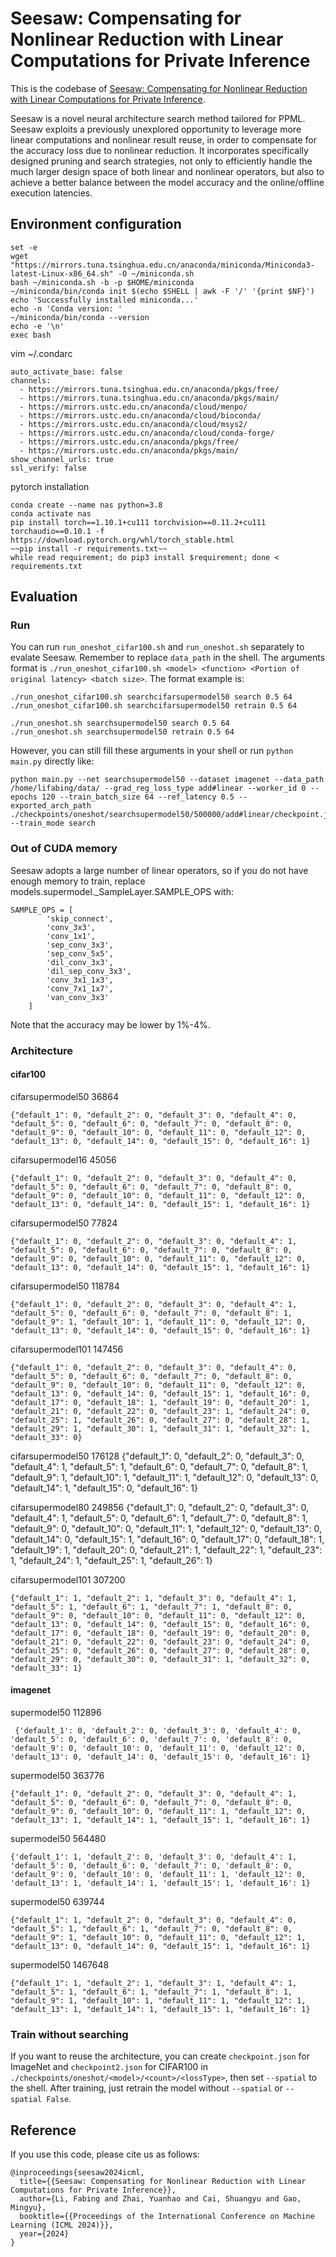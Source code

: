 # Seesaw: Compensating for Nonlinear Reduction with Linear Computations for Private Inference

This is the codebase of [Seesaw: Compensating for Nonlinear Reduction with Linear Computations for Private Inference](https://openreview.net/forum?id=jklD0TV5Hw). 

Seesaw is a novel neural architecture search method tailored for PPML. Seesaw exploits a previously unexplored opportunity to leverage more linear computations and nonlinear result reuse, in order to compensate for the accuracy loss due to nonlinear reduction. It incorporates specifically designed pruning and search strategies, not only to efficiently handle the much larger design space of both linear and nonlinear operators, but also to achieve a better balance between the model accuracy and the online/offline execution latencies. 


## Environment configuration

```
set -e
wget "https://mirrors.tuna.tsinghua.edu.cn/anaconda/miniconda/Miniconda3-latest-Linux-x86_64.sh" -O ~/miniconda.sh
bash ~/miniconda.sh -b -p $HOME/miniconda
~/miniconda/bin/conda init $(echo $SHELL | awk -F '/' '{print $NF}')
echo 'Successfully installed miniconda...'
echo -n 'Conda version: '
~/miniconda/bin/conda --version
echo -e '\n'
exec bash
```
vim ~/.condarc

```
auto_activate_base: false
channels:
  - https://mirrors.tuna.tsinghua.edu.cn/anaconda/pkgs/free/
  - https://mirrors.tuna.tsinghua.edu.cn/anaconda/pkgs/main/
  - https://mirrors.ustc.edu.cn/anaconda/cloud/menpo/
  - https://mirrors.ustc.edu.cn/anaconda/cloud/bioconda/
  - https://mirrors.ustc.edu.cn/anaconda/cloud/msys2/
  - https://mirrors.ustc.edu.cn/anaconda/cloud/conda-forge/
  - https://mirrors.ustc.edu.cn/anaconda/pkgs/free/
  - https://mirrors.ustc.edu.cn/anaconda/pkgs/main/
show_channel_urls: true
ssl_verify: false

```

pytorch installation
```
conda create --name nas python=3.8
conda activate nas
pip install torch==1.10.1+cu111 torchvision==0.11.2+cu111 torchaudio==0.10.1 -f https://download.pytorch.org/whl/torch_stable.html
~~pip install -r requirements.txt~~
while read requirement; do pip3 install $requirement; done < requirements.txt 
```

## Evaluation

### Run

You can run `run_oneshot_cifar100.sh` and `run_oneshot.sh` separately to evalate Seesaw. Remember to replace `data_path` in the shell.
The arguments format is `./run_oneshot_cifar100.sh <model> <function> <Portion of original latency> <batch size>`. 
The format example is: 
```shell
./run_oneshot_cifar100.sh searchcifarsupermodel50 search 0.5 64
./run_oneshot_cifar100.sh searchcifarsupermodel50 retrain 0.5 64

./run_oneshot.sh searchsupermodel50 search 0.5 64
./run_oneshot.sh searchsupermodel50 retrain 0.5 64
```
However, you can still fill these arguments in your shell or run `python main.py` directly like:
```
python main.py --net searchsupermodel50 --dataset imagenet --data_path /home/lifabing/data/ --grad_reg_loss_type add#linear --worker_id 0 --epochs 120 --train_batch_size 64 --ref_latency 0.5 --exported_arch_path ./checkpoints/oneshot/searchsupermodel50/500000/add#linear/checkpoint.json --train_mode search
```

### Out of CUDA memory

Seesaw adopts a large number of linear operators, so if you do not have enough memory to train, replace models.supermodel._SampleLayer.SAMPLE_OPS with:
```
SAMPLE_OPS = [
        'skip_connect',
        'conv_3x3',
        'conv_1x1',
        'sep_conv_3x3',
        'sep_conv_5x5',
        'dil_conv_3x3',
        'dil_sep_conv_3x3',
        'conv_3x1_1x3',
        'conv_7x1_1x7',
        'van_conv_3x3'
    ]
```
Note that the accuracy may be lower by 1%-4%.

### Architecture

#### cifar100
cifarsupermodel50 36864
```
{"default_1": 0, "default_2": 0, "default_3": 0, "default_4": 0, "default_5": 0, "default_6": 0, "default_7": 0, "default_8": 0, "default_9": 0, "default_10": 0, "default_11": 0, "default_12": 0, "default_13": 0, "default_14": 0, "default_15": 0, "default_16": 1}
```

cifarsupermodel16 45056
```
{"default_1": 0, "default_2": 0, "default_3": 0, "default_4": 0, "default_5": 0, "default_6": 0, "default_7": 0, "default_8": 0, "default_9": 0, "default_10": 0, "default_11": 0, "default_12": 0, "default_13": 0, "default_14": 0, "default_15": 1, "default_16": 1}
```

cifarsupermodel50 77824
```
{"default_1": 0, "default_2": 0, "default_3": 0, "default_4": 1, "default_5": 0, "default_6": 0, "default_7": 0, "default_8": 0, "default_9": 0, "default_10": 0, "default_11": 0, "default_12": 0, "default_13": 0, "default_14": 0, "default_15": 1, "default_16": 1}
```

cifarsupermodel50 118784
```
{"default_1": 0, "default_2": 0, "default_3": 0, "default_4": 1, "default_5": 0, "default_6": 0, "default_7": 0, "default_8": 1, "default_9": 1, "default_10": 1, "default_11": 0, "default_12": 0, "default_13": 0, "default_14": 0, "default_15": 0, "default_16": 1}
```

cifarsupermodel101 147456
```
{"default_1": 0, "default_2": 0, "default_3": 0, "default_4": 0, "default_5": 0, "default_6": 0, "default_7": 0, "default_8": 0, "default_9": 0, "default_10": 0, "default_11": 0, "default_12": 0, "default_13": 0, "default_14": 0, "default_15": 1, "default_16": 0, "default_17": 0, "default_18": 1, "default_19": 0, "default_20": 1, "default_21": 0, "default_22": 0, "default_23": 1, "default_24": 0, "default_25": 1, "default_26": 0, "default_27": 0, "default_28": 1, "default_29": 1, "default_30": 1, "default_31": 1, "default_32": 1, "default_33": 0}
```

cifarsupermodel50 176128
{"default_1": 0, "default_2": 0, "default_3": 0, "default_4": 1, "default_5": 1, "default_6": 0, "default_7": 0, "default_8": 1, "default_9": 1, "default_10": 1, "default_11": 1, "default_12": 0, "default_13": 0, "default_14": 1, "default_15": 0, "default_16": 1}


cifarsupermodel80 249856
{"default_1": 0, "default_2": 0, "default_3": 0, "default_4": 1, "default_5": 0, "default_6": 1, "default_7": 0, "default_8": 1, "default_9": 0, "default_10": 0, "default_11": 1, "default_12": 0, "default_13": 0, "default_14": 0, "default_15": 1, "default_16": 0, "default_17": 0, "default_18": 1, "default_19": 1, "default_20": 0, "default_21": 1, "default_22": 1, "default_23": 1, "default_24": 1, "default_25": 1, "default_26": 1}

cifarsupermodel101 307200
```
{"default_1": 1, "default_2": 1, "default_3": 0, "default_4": 1, "default_5": 1, "default_6": 1, "default_7": 1, "default_8": 0, "default_9": 0, "default_10": 0, "default_11": 0, "default_12": 0, "default_13": 0, "default_14": 0, "default_15": 0, "default_16": 0, "default_17": 0, "default_18": 0, "default_19": 0, "default_20": 0, "default_21": 0, "default_22": 0, "default_23": 0, "default_24": 0, "default_25": 0, "default_26": 0, "default_27": 0, "default_28": 0, "default_29": 0, "default_30": 0, "default_31": 1, "default_32": 0, "default_33": 1}
```

#### imagenet

supermodel50  112896
```
 {'default_1': 0, 'default_2': 0, 'default_3': 0, 'default_4': 0, 'default_5': 0, 'default_6': 0, 'default_7': 0, 'default_8': 0, 'default_9': 0, 'default_10': 0, 'default_11': 0, 'default_12': 0, 'default_13': 0, 'default_14': 0, 'default_15': 0, 'default_16': 1}
```

supermodel50 363776 
```
{"default_1": 0, "default_2": 0, "default_3": 0, "default_4": 1, "default_5": 0, "default_6": 0, "default_7": 0, "default_8": 0, "default_9": 0, "default_10": 0, "default_11": 1, "default_12": 0, "default_13": 1, "default_14": 1, "default_15": 1, "default_16": 1}
```

supermodel50 564480
```
{'default_1': 1, 'default_2': 0, 'default_3': 0, 'default_4': 1, 'default_5': 0, 'default_6': 0, 'default_7': 0, 'default_8': 0, 'default_9': 0, 'default_10': 0, 'default_11': 1, 'default_12': 0, 'default_13': 1, 'default_14': 1, 'default_15': 1, 'default_16': 1}
```

supermodel50  639744
```
{"default_1": 1, "default_2": 0, "default_3": 0, "default_4": 0, "default_5": 1, "default_6": 1, "default_7": 0, "default_8": 0, "default_9": 1, "default_10": 0, "default_11": 0, "default_12": 1, "default_13": 0, "default_14": 0, "default_15": 1, "default_16": 1}
```

supermodel50 1467648
```
{"default_1": 1, "default_2": 1, "default_3": 1, "default_4": 1, "default_5": 1, "default_6": 1, "default_7": 1, "default_8": 1, "default_9": 1, "default_10": 1, "default_11": 1, "default_12": 1, "default_13": 1, "default_14": 1, "default_15": 1, "default_16": 1}
```


### Train without searching

If you want to reuse the architecture, you can create `checkpoint.json` for ImageNet and `checkpoint2.json` for CIFAR100 in `./checkpoints/oneshot/<model>/<count>/<lossType>`, then set `--spatial` to the shell. After training, just retrain the model without `--spatial` or `--spatial False`.

## Reference

If you use this code, please cite us as follows:
```
@inproceedings{seesaw2024icml,
  title={{Seesaw: Compensating for Nonlinear Reduction with Linear Computations for Private Inference}},
  author={Li, Fabing and Zhai, Yuanhao and Cai, Shuangyu and Gao, Mingyu},
  booktitle={{Proceedings of the International Conference on Machine Learning (ICML 2024)}},
  year={2024}
}

```

